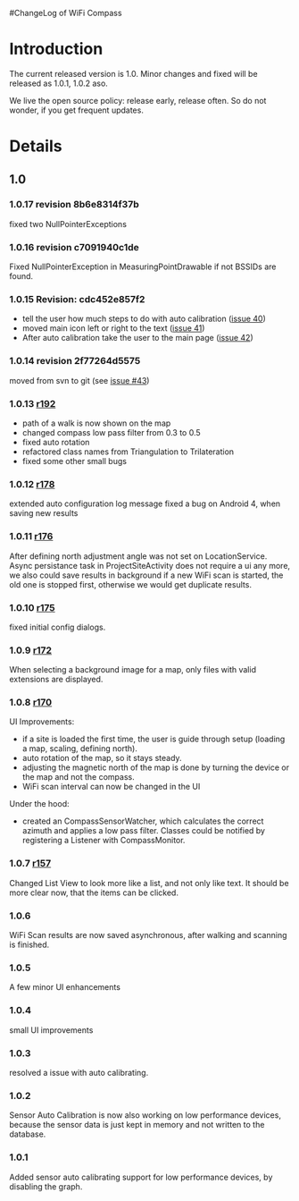 #ChangeLog of WiFi Compass

# Introduction #

The current released version is 1.0. Minor changes and fixed will be released as 1.0.1, 1.0.2 aso.

We live the open source policy: release early, release often. So do not wonder, if you get frequent updates.


# Details #

## 1.0 ##


### 1.0.17 revision 8b6e8314f37b ###

fixed two NullPointerExceptions

### 1.0.16 revision c7091940c1de ###
Fixed NullPointerException in MeasuringPointDrawable if not BSSIDs are found.


### 1.0.15 Revision: cdc452e857f2 ###
  * tell the user how much steps to do with auto calibration ([issue 40](https://code.google.com/p/wificompass/issues/detail?id=40))
  * moved main icon left or right to the text ([issue 41](https://code.google.com/p/wificompass/issues/detail?id=41))
  * After auto calibration take the user to the main page ([issue 42](https://code.google.com/p/wificompass/issues/detail?id=42))

### 1.0.14 revision 2f77264d5575 ###
moved from svn to git (see [issue #43](https://code.google.com/p/wificompass/issues/detail?id=#43))


### 1.0.13 [r192](https://code.google.com/p/wificompass/source/detail?r=192) ###
  * path of a walk is now shown on the map
  * changed compass low pass filter from 0.3 to 0.5
  * fixed auto rotation
  * refactored class names from Triangulation to Trilateration
  * fixed some other small bugs


### 1.0.12  [r178](https://code.google.com/p/wificompass/source/detail?r=178) ###

extended auto configuration log message
fixed a bug on Android 4, when saving new results


### 1.0.11 [r176](https://code.google.com/p/wificompass/source/detail?r=176) ###
After defining north adjustment angle was not set on LocationService.
Async persistance task in ProjectSiteActivity does not require a ui any more, we also could save results in background
if a new WiFi scan is started, the old one is stopped first, otherwise we would get duplicate results.

### 1.0.10 [r175](https://code.google.com/p/wificompass/source/detail?r=175) ###
fixed initial config dialogs.

### 1.0.9 [r172](https://code.google.com/p/wificompass/source/detail?r=172) ###
When selecting a background image for a map, only files with valid extensions are displayed.


### 1.0.8 [r170](https://code.google.com/p/wificompass/source/detail?r=170) ###
UI Improvements:
  * if a site is loaded the first time, the user is guide through setup (loading a map, scaling, defining north).
  * auto rotation of the map, so it stays steady.
  * adjusting the magnetic north of the map is done by turning the device or the map and not the compass.
  * WiFi scan interval can now be changed in the UI

Under the hood:
  * created an CompassSensorWatcher, which calculates the correct azimuth and applies a low pass filter. Classes could be notified by registering a Listener with CompassMonitor.


### 1.0.7 [r157](https://code.google.com/p/wificompass/source/detail?r=157) ###
Changed List View to look more like a list, and not only like text. It should be more clear now, that the items can be clicked.

### 1.0.6 ###
WiFi Scan results are now saved asynchronous, after walking and scanning is finished.

### 1.0.5 ###
A few minor UI enhancements

### 1.0.4 ###
small UI improvements


### 1.0.3 ###
resolved a issue with auto calibrating.


### 1.0.2 ###
Sensor Auto Calibration is now also working on low performance devices, because the sensor data is just kept in memory and not written to the database.

### 1.0.1 ###
Added sensor auto calibrating support for low performance devices, by disabling the graph.